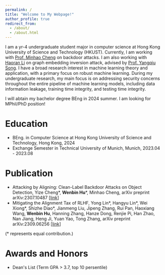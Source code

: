 ```yaml
---
permalink: /
title: "Welcome to My Webpage!"
author_profile: true
redirect_from: 
  - /about/
  - /about.html
---
```

I am a yr-4 undergraduate student major in computer science at Hong Kong University of Science and Technology (HKUST). Currently, I am working with [Prof. Minhao Cheng](https://cmhcbb.github.io/) on backdoor attacks. I  am also working with [Haoran Li](https://hlibt.student.ust.hk/) on graph embedding inversion attack, advised by [Prof. Yangqiu Song](https://www.cse.ust.hk/~yqsong/). I have a broad research interest in machine learning theory and application, with a primary focus on robust machine learning. During my undergraduate research, my main focus is on addressing security concerns throughout the entire pipeline of machine learning models, including data information leakage, training time integrity, and testing time integrity.

I will abtain my bachelor degree BEng in 2024 summer. I am looking for MPhil/PhD position! 

Education
======
- BEng. in Computer Science at Hong Kong University of Science and Technology, Hong Kong, 2024
- Exchange Semester in Technical University of Munich, Munich, 2023.04 - 2023.08

Publication
======
- Attacking by Aligning: Clean-Label Backdoor Attacks on Object Detection, Yize Cheng*, **Wenbin Hu***,
Minhao Cheng, arXiv preprint arXiv:2307.10487 [[link](https://arxiv.org/abs/2307.10487)]  
- Mitigating the Alignment Tax of RLHF, Yong Lin*, Hangyu Lin*, Wei Xiong*, Shizhe Diao*, Jianmeng Liu,
Jipeng Zhang, Rui Pan, Haoxiang Wang, **Wenbin Hu**, Hanning Zhang, Hanze Dong, Renjie Pi, Han Zhao,
Nan Jiang, Heng Ji, Yuan Yao, Tong Zhang, arXiv preprint arXiv:2309.06256 [[link](https://arxiv.org/abs/2309.06256)]  

(* represents equal contribution.)  

Awards and Honors
======
- Dean's List (Term GPA > 3.7, top 10 persentile)